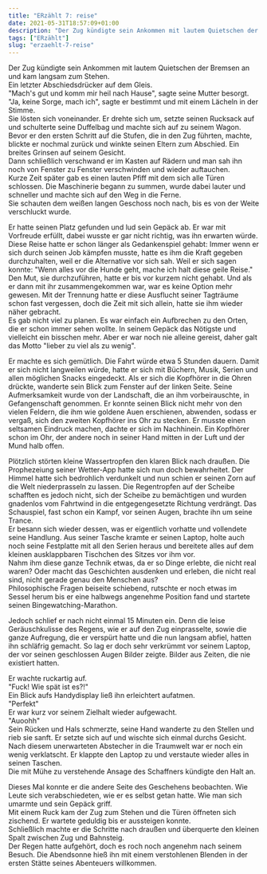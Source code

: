 ```yaml
---
title: "ERzählt 7: reise"
date: 2021-05-31T18:57:09+01:00
description: "Der Zug kündigte sein Ankommen mit lautem Quietschen der Bremsen an und kam langsam zum Stehen."
tags: ["ERzählt"]
slug: "erzaehlt-7-reise"
---
```


Der Zug kündigte sein Ankommen mit lautem Quietschen der Bremsen an und kam langsam zum Stehen.\
Ein letzter Abschiedsdrücker auf dem Gleis.\
"Mach's gut und komm mir heil nach Hause", sagte seine Mutter besorgt. \
"Ja, keine Sorge, mach ich", sagte er bestimmt und mit einem Lächeln in der Stimme.\
Sie lösten sich voneinander. Er drehte sich um, setzte seinen Rucksack auf und schulterte seine Duffelbag und machte sich auf zu seinem Wagon. Bevor er den ersten Schritt auf die Stufen, die in den Zug führten, machte, blickte er nochmal zurück und winkte seinen Eltern zum Abschied. Ein breites Grinsen auf seinem Gesicht.\
Dann schließlich verschwand er im Kasten auf Rädern und man sah ihn noch von Fenster zu Fenster verschwinden und wieder auftauchen.\
Kurze Zeit später gab es einen lauten Pfiff mit dem sich alle Türen schlossen. Die Maschinerie begann zu summen, wurde dabei lauter und schneller und machte sich auf den Weg in die Ferne.\
Sie schauten dem weißen langen Geschoss noch nach, bis es von der Weite verschluckt wurde.

Er hatte seinen Platz gefunden und lud sein Gepäck ab. Er war mit Vorfreude erfüllt, dabei wusste er gar nicht richtig, was ihn erwarten würde. Diese Reise hatte er schon länger als Gedankenspiel gehabt: Immer wenn er sich durch seinen Job kämpfen musste, hatte es ihm die Kraft gegeben durchzuhalten, weil er die Alternative vor sich sah. Weil er sich sagen konnte: "Wenn alles vor die Hunde geht, mache ich halt diese geile Reise." Den Mut, sie durchzuführen, hatte er bis vor kurzem nicht gehabt. Und als er dann mit ihr zusammengekommen war, war es keine Option mehr gewesen. Mit der Trennung hatte er diese Ausflucht seiner Tagträume schon fast vergessen, doch die Zeit mit sich allein, hatte sie ihm wieder näher gebracht.\
Es gab nicht viel zu planen. Es war einfach ein Aufbrechen zu den Orten, die er schon immer sehen wollte. In seinem Gepäck das Nötigste und vielleicht ein bisschen mehr. Aber er war noch nie alleine gereist, daher galt das Motto "lieber zu viel als zu wenig".

Er machte es sich gemütlich. Die Fahrt würde etwa 5 Stunden dauern. Damit er sich nicht langweilen würde, hatte er sich mit Büchern, Musik, Serien und allen möglichen Snacks eingedeckt. Als er sich die Kopfhörer in die Ohren drückte, wanderte sein Blick zum Fenster auf der linken Seite. Seine Aufmerksamkeit wurde von der Landschaft, die an ihm vorbeirauschte, in Gefangenschaft genommen. Er konnte seinen Blick nicht mehr von den vielen Feldern, die ihm wie goldene Auen erschienen, abwenden, sodass er vergaß, sich den zweiten Kopfhörer ins Ohr zu stecken. Er musste einen seltsamen Eindruck machen, dachte er sich im Nachhinein. Ein Kopfhörer schon im Ohr, der andere noch in seiner Hand mitten in der Luft und der Mund halb offen. 

Plötzlich störten kleine Wassertropfen den klaren Blick nach draußen. Die Prophezeiung seiner Wetter-App hatte sich nun doch bewahrheitet. Der Himmel hatte sich bedrohlich verdunkelt und nun schien er seinen Zorn auf die Welt niederprasseln zu lassen. Die Regentropfen auf der Scheibe schafften es jedoch nicht, sich der Scheibe zu bemächtigen und wurden gnadenlos vom Fahrtwind in die entgegengesetzte Richtung verdrängt. Das Schauspiel, fast schon ein Kampf, vor seinen Augen, brachte ihn um seine Trance.\
Er besann sich wieder dessen, was er eigentlich vorhatte und vollendete seine Handlung. Aus seiner Tasche kramte er seinen Laptop, holte auch noch seine Festplatte mit all den Serien heraus und bereitete alles auf dem kleinen ausklappbaren Tischchen des Sitzes vor ihm vor.\
Nahm ihm diese ganze Technik etwas, da er so Dinge erlebte, die nicht real waren? Oder macht das Geschichten ausdenken und erleben, die nicht real sind, nicht gerade genau den Menschen aus?\
Philosophische Fragen beiseite schiebend, rutschte er noch etwas im Sessel herum bis er eine halbwegs angenehme Position fand und startete seinen Bingewatching-Marathon.

Jedoch schlief er nach nicht einmal 15 Minuten ein. Denn die leise Geräuschkulisse des Regens, wie er auf den Zug einprasselte, sowie die ganze Aufregung, die er verspürt hatte und die nun langsam abfiel, hatten ihn schläfrig gemacht. So lag er doch sehr verkrümmt vor seinem Laptop, der vor seinen geschlossen Augen Bilder zeigte. Bilder aus Zeiten, die nie existiert hatten.

Er wachte ruckartig auf.\
"Fuck! Wie spät ist es?!"\
Ein Blick aufs Handydisplay ließ ihn erleichtert aufatmen.\
"Perfekt"\
Er war kurz vor seinem Zielhalt wieder aufgewacht.\
"Auoohh"\
Sein Rücken und Hals schmerzte, seine Hand wanderte zu den Stellen und rieb sie sanft. Er setzte sich auf und wischte sich einmal durchs Gesicht. Nach diesem unerwarteten Abstecher in die Traumwelt war er noch ein wenig verklatscht. Er klappte den Laptop zu und verstaute wieder alles in seinen Taschen.\
Die mit Mühe zu verstehende Ansage des Schaffners kündigte den Halt an.

Dieses Mal konnte er die andere Seite des Geschehens beobachten. Wie Leute sich verabschiedeten, wie er es selbst getan hatte. Wie man sich umarmte und sein Gepäck griff.\
Mit einem Ruck kam der Zug zum Stehen und die Türen öffneten sich zischend. Er wartete geduldig bis er aussteigen konnte.\
Schließlich machte er die Schritte nach draußen und überquerte den kleinen Spalt zwischen Zug und Bahnsteig.\
Der Regen hatte aufgehört, doch es roch noch angenehm nach seinem Besuch. Die Abendsonne hieß ihn mit einem verstohlenen Blenden in der ersten Stätte seines Abenteuers willkommen.

